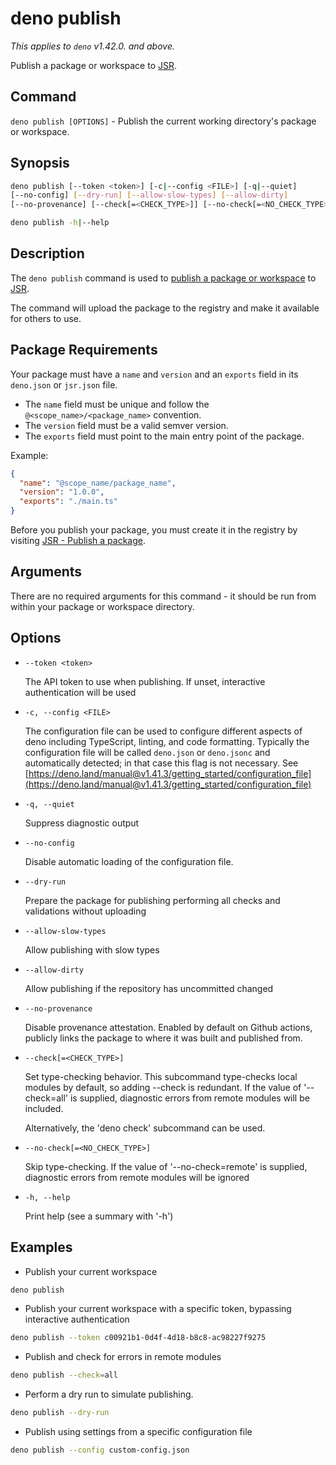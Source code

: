 # deno publish

*This applies to `deno` v1.42.0. and above.*

Publish a package or workspace to [JSR](https://jsr.io/).

## Command

`deno publish [OPTIONS]` - Publish the current working directory's package or workspace.

## Synopsis

```bash
deno publish [--token <token>] [-c|--config <FILE>] [-q|--quiet]
[--no-config] [--dry-run] [--allow-slow-types] [--allow-dirty]
[--no-provenance] [--check[=<CHECK_TYPE>]] [--no-check[=<NO_CHECK_TYPE>]]

deno publish -h|--help
```

## Description

The `deno publish` command is used to [publish a package or workspace](https://jsr.io/docs/publishing-packages) to [JSR](https://jsr.io/).

The command will upload the package to the registry and make it available for others to use.

## Package Requirements

Your package must have a `name` and `version` and an `exports` field in its `deno.json` or `jsr.json` file.

- The `name` field must be unique and follow the `@<scope_name>/<package_name>` convention.
- The `version` field must be a valid semver version.
- The `exports` field must point to the main entry point of the package.

Example:

```json title="deno.json"
{
  "name": "@scope_name/package_name",
  "version": "1.0.0",
  "exports": "./main.ts"
}
```

Before you publish your package, you must create it in the registry by visiting [JSR - Publish a package](https://jsr.io/new).

## Arguments

There are no required arguments for this command - it should be run from within your package or workspace directory.

## Options

- `--token <token>`

    The API token to use when publishing. If unset, interactive authentication will be used

- `-c, --config <FILE>`

    The configuration file can be used to configure different aspects of
    deno including TypeScript, linting, and code formatting. Typically the
    configuration file will be called `deno.json` or `deno.jsonc` and
    automatically detected; in that case this flag is not necessary.
    See [https://deno.land/manual@v1.41.3/getting_started/configuration_file](https://deno.land/manual@v1.41.3/getting_started/configuration_file)

- `-q, --quiet`

    Suppress diagnostic output

- `--no-config`

    Disable automatic loading of the configuration file.

- `--dry-run`

    Prepare the package for publishing performing all checks and validations without uploading

- `--allow-slow-types`

    Allow publishing with slow types

- `--allow-dirty`

    Allow publishing if the repository has uncommitted changed

- `--no-provenance`

    Disable provenance attestation. Enabled by default on Github actions, publicly links the package to where it was built and published from.

- `--check[=<CHECK_TYPE>]`

    Set type-checking behavior. This subcommand type-checks local modules by
    default, so adding --check is redundant.
    If the value of '--check=all' is supplied, diagnostic errors from remote modules
    will be included.

    Alternatively, the 'deno check' subcommand can be used.

- `--no-check[=<NO_CHECK_TYPE>]`

    Skip type-checking. If the value of '--no-check=remote' is supplied,
    diagnostic errors from remote modules will be ignored

- `-h, --help`

    Print help (see a summary with '-h')

## Examples

- Publish your current workspace

```bash
deno publish
```

- Publish your current workspace with a specific token, bypassing interactive authentication

```bash
deno publish --token c00921b1-0d4f-4d18-b8c8-ac98227f9275
```

- Publish and check for errors in remote modules

```bash
deno publish --check=all
```

- Perform a dry run to simulate publishing.

```bash
deno publish --dry-run
```

- Publish using settings from a specific configuration file

```bash
deno publish --config custom-config.json
```
